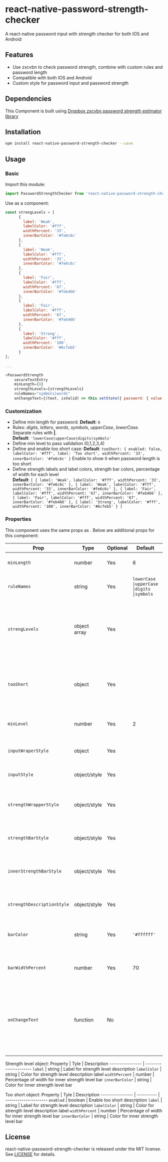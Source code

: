# react-native-password-strength-checker
A react-native password input with strength checker for both IOS and Android

## Features
- Use zxcvbn to check password strength, combine with custom rules and password length
- Compatible with both IOS and Android
- Custom style for password input and password strength

## Dependencies
This Component is built using [Dropbox zxcvbn password strength estimator library](https://github.com/dropbox/zxcvbn)

## Installation

```sh
npm install react-native-password-strength-checker --save
```

## Usage
### Basic
Import this module:
```javascript
import PasswordStrengthChecker from 'react-native-password-strength-checker';
```
Use as a component:
```javascript
const strengLevels = [
      {
        label: 'Weak',
        labelColor: '#fff',
        widthPercent: '33',
        innerBarColor: '#fe6c6c'
      },
      {
        label: 'Weak',
        labelColor: '#fff',
        widthPercent: '33',
        innerBarColor: '#fe6c6c'
      },
      {
        label: 'Fair',
        labelColor: '#fff',
        widthPercent: '67',
        innerBarColor: '#feb466'
      },
      {
        label: 'Fair',
        labelColor: '#fff',
        widthPercent: '67',
        innerBarColor: '#feb466'
      },
      {
        label: 'Strong',
        labelColor: '#fff',
        widthPercent: '100',
        innerBarColor: '#6cfeb5'
      }
];

...

<PasswordStrength
    secureTextEntry
    minLength={8}
    strengthLevels={strengthLevels}
    ruleNames="symbols|words"
    onChangeText={(text, isValid) => this.setState({ password: { value: text, isValid: isValid } })} />
```

### Customization
- Define min length for password. **Default**: `6`
- Rules: _digits_, _letters_, _words_, _symbols_, _upperCase_, _lowerCase_.  
Separate rules with **|**.  
**Default**:  `'lowerCase|upperCase|digits|symbols'`
- Define min level to pass validation (0,1,2,3,4)
- Define and enable too short case:
**Default**: `
    tooShort: {
      enabled: false,
      labelColor: '#fff',
      label: 'Too short',
      widthPercent: '33',
      innerBarColor: '#fe6c6c'
    }
    `
    Enable to show it when password length is too short
- Define strength labels and label colors, strength bar colors, percentage of width for each level  
**Default**: `[
      {
        label: 'Weak',
        labelColor: '#fff',
        widthPercent: '33',
        innerBarColor: '#fe6c6c'
      },
      {
        label: 'Weak',
        labelColor: '#fff',
        widthPercent: '33',
        innerBarColor: '#fe6c6c'
      },
      {
        label: 'Fair',
        labelColor: '#fff',
        widthPercent: '67',
        innerBarColor: '#feb466'
      },
      {
        label: 'Fair',
        labelColor: '#fff',
        widthPercent: '67',
        innerBarColor: '#feb466'
      },
      {
        label: 'Strong',
        labelColor: '#fff',
        widthPercent: '100',
        innerBarColor: '#6cfeb5'
      }
    ]`

### Properties
This component uses the same props as <TextInput>. Below are additional props for this component:  

Prop                | Type     | Optional | Default    | Description
------------------- | -------- | -------- | ---------- | ------------------
`minLength`         | number   | Yes      | 6          | Min length for password
`ruleNames`         | string   | Yes      | `lowerCase \|upperCase \|digits \|symbols` | List of rule name to check password
`strengLevels`      | object array | Yes   |   | List of password strength level with label, label color, percentage of width, bar color
`tooShort`          | object   | Yes      |            | enabled, label, label color, percentage of width, bar color for too short
`minLevel`          | number   | Yes      | 2          | Min level to pass password validation
`inputWraperStyle`  | object   | Yes      |            | Style for <View> wrapped password input
`inputStyle`        | object/style   | Yes      |            | Style for password input
`strengthWrapperStyle` | object/style | Yes      |            | Style for <View> wrapped password strength bar and description
`strengthBarStyle`  | object/style   | Yes      |            | Style for password strength bar
`innerStrengthBarStyle` | object/style | Yes     |           | Style for password strength bar based on strength level
`strengthDescriptionStyle` | object/style | Yes    |        | Style for password strength description
`barColor`          | string   | Yes      |  `'#ffffff'` | Color of filled password strength bar
`barWidthPercent`   | number   | Yes       | 70        | Percentage of password strength bar width
`onChangeText`      | function | No       |            | Trigger when user inputs and password input finishes validation. Returns value and validation result


Strength level object:
Property         | Tyle      |  Description
---------------- | ---------------------
`label`          | string    |  Label for strength level description
`labelColor`     | string    |  Color for strength level description label
`widthPercent`   | number    |  Percentage of width for inner strength level bar
`innerBarColor`  | string    |  Color for inner strength level bar

Too short object:
Property         | Tyle       | Description
---------------- | ---------- | ---------------------
`enabled`        | boolean    | Enable too short description
`label`          | string     |  Label for strength level description
`labelColor`     | string     |  Color for strength level description label
`widthPercent`   | number     |  Percentage of width for inner strength level bar
`innerBarColor`  | string     |  Color for inner strength level bar


## License

react-native-password-strength-checker is released under the MIT license. See [LICENSE](LICENSE) for details.
